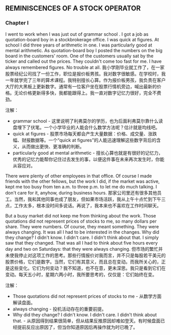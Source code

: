 ## REMINISCENCES OF A STOCK OPERATOR
### Chapter I
I went to work when I was just out of grammar school . I got a job as quotation-board boy in a stockbrokerage office. I was quick at figures. At school I did three years of arithmetic in one. I was particularly good at mental arithmetic. As quotation-board boy I posted the numbers on the big board in the customers' room. One of the customers usually sat by the ticker and called out the prices. They couldn't come too fast for me. I have always remembered figures. No trouble at all. 
我小学刚毕业就工作了，在一家股票经纪公司找了一份工作，职位是报价板男孩。我对数字很敏感。在学校时，我一年就学完了三年的算术课程。我特别擅长心算。作为报价板男孩，我负责在客户大厅的大黑板上更新数字。通常有一位客户坐在股票行情机旁边，喊出最新的价格。无论价格更新得多快，我都能跟得上。我一直对数字记忆力很好，完全不费劲。

注解：
- grammar school - 这里说明了利弗莫尔的学历，也为后面利弗莫尔靠什么读盘埋下了伏笔。一个小学毕业的人能会什么数学方法呢？估计就是均线吧。
- quick at figures - 股票市场每天都会产生大量数据：价格、成交量、涨跌幅、财报数据等。一个“quick at figures”的人能迅速理解这些数字背后的含义，从而做出更快、更准确的判断。
- particularly good at mental arithmetic - 擅长心算也就是有很好的记忆力，优秀的记忆力能帮你记住过去发生的事，以便这件事在未来再次发生时，你能从容应对。

There were plenty of other employees in that office. Of course I made friends with the other fellows, but the work I did, if the market was active, kept me too busy from ten a.m. to three p.m. to let me do much talking. I don't care for it, anyhow, during business hours. 那家公司里还有很多其他员工。当然，我和其他同事也成了朋友，但如果市场活跃，我从上午十点忙到下午三点，工作太多，根本没时间多说话。再说了，我本来也不喜欢在工作时间聊天。

But a busy market did not keep me from thinking about the work. Those quotations did not represent prices of stocks to me, so many dollars per share. They were numbers. Of course, they meant something. They were always changing. It was all I had to be interested in the changes. Why did they change? I didn't know. I didn't care. I didn't think about that. I simply saw that they changed. That was all I had to think about five hours every day and two on Saturdays: that they were always changing. 但市场的繁忙并未使我停止对这项工作的思考。那些行情报价对我而言，并不只是每股若干美元的股票价格，它们是数字。当然，它们有其意义，而且总在变动。而我所关心的，正是这些变化。它们为何变动？我不知道，也不在意，更未深思。我只是看到它们在变动。每天五小时，星期六两小时，我所要思考的，仅仅是：它们始终在变。

注解：
- Those quotations did not represent prices of stocks to me - 从数学方面解读盘面。
- always changing - 投机活动存在的重要前提。
- Why did they change? I didn't know. I didn't care. I didn't think about that. - 从原因得到结果很简单，但从结果反推原因却难如登天。有时候盘面已经提前反应出原因了，但当你知道原因后再操作就为时已晚了。


